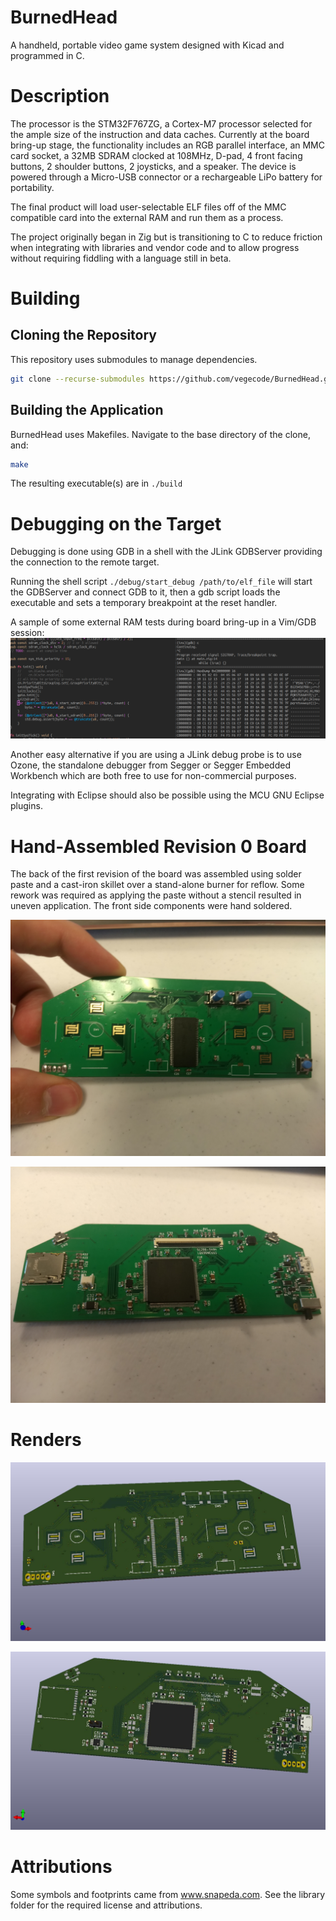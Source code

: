 # BurnedHead

A handheld, portable video game system designed with Kicad and programmed in C.

# Description

The processor is the STM32F767ZG, a Cortex-M7 processor selected for the ample
size of the instruction and data caches.  Currently at the board bring-up stage,
the functionality includes an RGB parallel interface, an MMC card socket, a 32MB
SDRAM clocked at 108MHz, D-pad, 4 front facing buttons, 2 shoulder buttons, 2
joysticks, and a speaker. The device is powered through a Micro-USB connector or
a rechargeable LiPo battery for portability.

The final product will load user-selectable ELF files off of the MMC compatible
card into the external RAM and run them as a process.

The project originally began in Zig but is transitioning to C to reduce
friction when integrating with libraries and vendor code and to allow progress
without requiring fiddling with a language still in beta.

# Building

## Cloning the Repository

This repository uses submodules to manage dependencies.

```bash
git clone --recurse-submodules https://github.com/vegecode/BurnedHead.git
```

## Building the Application

BurnedHead uses Makefiles.
Navigate to the base directory of the clone, and:

```bash
make
```

The resulting executable(s) are in `./build`

# Debugging on the Target

Debugging is done using GDB in a shell with the JLink GDBServer providing the
connection to the remote target.

Running the shell script `./debug/start_debug /path/to/elf_file` will start the
GDBServer and connect GDB to it, then a gdb script loads the executable and sets
a temporary breakpoint at the reset handler.

A sample of some external RAM tests during board bring-up in a Vim/GDB session:
![ram testing](renders/BurnedHead-R0-Ram-Testing.png)

Another easy alternative if you are using a JLink debug probe is to use Ozone,
the standalone debugger from Segger or Segger Embedded Workbench which are
both free to use for non-commercial purposes.

Integrating with Eclipse should also be possible using the MCU GNU Eclipse
plugins.

# Hand-Assembled Revision 0 Board

The back of the first revision of the board was assembled using solder paste and
a cast-iron skillet over a stand-alone burner for reflow. Some rework was
required as applying the paste without a stencil resulted in uneven application.
The front side components were hand soldered.

![assembled front](renders/BurnedHead-R0-Assembled-Front.jpg)

![assembled back](renders/BurnedHead-R0-Assembled-Back.jpg)

# Renders

![render](renders/BurnedHead-Front.jpg)

![render](renders/BurnedHead-Back.jpg)

# Attributions

Some symbols and footprints  came from www.snapeda.com. See the library folder for the required
license and attributions.
